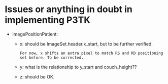 # Issues or anything in doubt in implementing P3TK

* ImagePositionPatient:

	- x: should be ImageSet.header.x_start, but to be further verified.
         
          For now, x shifts an extra pixel to match RS and RD positioning set before. To be corrected.

	- y: what is the relationship to y_start and couch_height??

	- z: should be OK.
